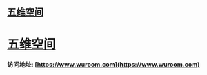 ## [五维空间](https://www.wuroom.com) 
# [五维空间](https://www.wuroom.com) 

#### 访问地址: [https://www.wuroom.com](https://www.wuroom.com) 
